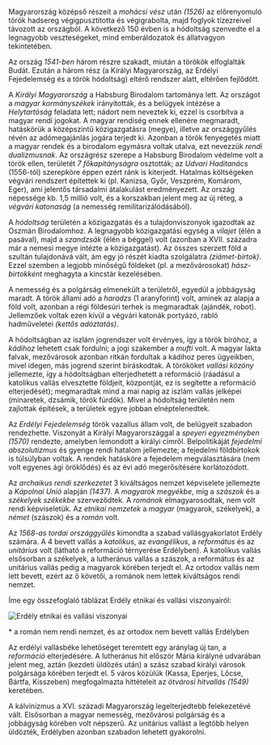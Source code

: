 Magyarország középső részeit a *mohácsi vész* után *(1526)* az előrenyomuló török hadsereg végigpusztította és végigrabolta, majd foglyok tízezreivel távozott az országból. A következő 150 évben is a hódoltság szenvedte el a legnagyobb veszteségeket, mind emberáldozatok és állatvagyon tekintetében.

Az ország *1541-ben* három részre szakadt, miután a törökök elfoglalták Budát. Ezután a három rész (a Királyi Magyarország, az Erdélyi Fejedelemség és a török hódoltság) eltérő rendszer alatt, eltérően fejlődött.

A *Királyi Magyarország* a Habsburg Birodalom tartománya lett. Az országot a *magyar kormányszékek* irányították, és a belügyek intézése a *Helytartóság* feladata lett; nádort nem neveztek ki, ezzel is csorbítva a magyar rendi jogokat. A magyar rendiség ennek ellenére megmaradt, hatáskörük a középszintű közigazgatásra (megye), illetve az országgyűlés révén az adómegajánlás jogára terjedt ki. Azonban a török fenyegetés miatt a magyar rendek és a birodalom egymásra voltak utalva, ezt nevezzük *rendi dualizmusnak*. Az országrész szerepe a Habsburg Birodalom védelme volt a török ellen, területét *7 főkapitányságra* osztották; az *Udvari Haditanács* (1556-tól) szerepköre éppen ezért ránk is kiterjedt. Hatalmas költségeken végvári rendszert építettek ki (pl. Kanizsa, Győr, Veszprém, Komárom, Eger), ami jelentős társadalmi átalakulást eredményezett. Az ország népessége kb. 1,5 millió volt, és a korszakban jelent meg az új réteg, a *végvári katonaság* (a nemesség remilitarizálódásából).

A *hódoltság* területén a közigazgatás és a tulajdonviszonyok igazodtak az Oszmán Birodalomhoz. A legnagyobb közigazgatási egység a *vilajet* (élén a pasával), majd a *szandzsák* (élén a béggel) volt (azonban a XVII. századra már a nemesi megye intézte a közigazgatást). Az összes szerzett föld a szultán tulajdonává vált, ám egy jó részét kiadta szolgálatra *(ziámet-birtok)*. Ezzel szemben a legjobb minőségű földeket (pl. a mezővárosokat) *hász-birtokként* meghagyta a kincstár kezelésében.

A nemesség és a polgárság elmenekült a területről, egyedül a jobbágyság maradt. A török állami adó a *haradzs* (1 aranyforint) volt, aminek az alapja a föld volt, azonban a régi földesúri terhek is megmaradtak (ajándék, robot). Jellemzőek voltak ezen kívül a végvári katonák portyázó, rabló hadműveletei *(kettős adóztatás)*.

A hódoltságban az iszlám jogrendszer volt érvényes, így a török bíróhoz, a *kádihoz* lehetett csak fordulni; a jogi szakember a *mufti* volt. A magyar lakta falvak, mezővárosok azonban ritkán fordultak a kádihoz peres ügyeikben, mivel idegen, más jogrend szerint bíráskodtak. A törököket *vallási közöny* jellemezte, így a hódoltságban elterjedhetett a reformáció (ráadásul a katolikus vallás elvesztette földjeit, központját, ez is segítette a reformáció elterjedését); megmaradtak mind a mai napig az iszlám vallás jelképei (minaretek, dzsámik, török fürdők). Mivel a hódoltság területén nem zajlottak építések, a területek egyre jobban elnéptelenedtek.

Az *Erdélyi Fejedelemség* török vazallus állam volt, de belügyeit szabadon rendezhette. Viszonyát a Királyi Magyarországgal a *speyeri egyezményben (1570)* rendezte, amelyben lemondott a királyi címről. Belpolitikáját *fejedelmi abszolutizmus* és gyenge rendi hatalom jellemezte; a fejedelmi földbirtokok is túlsúlyban voltak. A rendek hatásköre a fejedelem megválasztására (nem volt egyenes ági öröklődés) és az évi adó megerősítésére korlátozódott.

Az *archaikus rendi szerkezetet* 3 kiváltságos nemzet képviselete jellemezte a *Kápolnai Unió* alapján *(1437)*. A *magyarok megyékbe*, míg a *szászok* és a *székelyek* *székekbe* szerveződtek. A *románok* elmagyarosodtak, nem volt rendi képviseletük. Az *etnikai nemzetek* a *magyar* (magyarok, székelyek), a *német* (szászok) és a *román* volt.

Az *1568-as tordai országgyűlés* kimondta a szabad vallásgyakorlatot Erdély számára. A 4 bevett vallás a *katolikus*, az *evangélikus*, a *református* és az *unitárius* volt (látható a reformáció térnyerése Erdélyben). A katolikus vallás elsősorban a székelyek, a lutheránus vallás a szászok, a református és az unitárius vallás pedig a magyarok körében terjedt el. Az ortodox vallás nem lett bevett, ezért az ő követői, a románok nem lettek kiváltságos rendi nemzet.

Íme egy összefoglaló táblázat Erdély etnikai és vallási viszonyairól:

![Erdély etnikai és vallási viszonyai](http://i.imgur.com/FbDU1Od.png)

\* a román nem rendi nemzet, és az ortodox nem bevett vallás Erdélyben

Az erdélyi vallásbéke lehetőséget teremtett egy aránylag új tan, a *reformáció* elterjedésére. A lutheránus hit először Mária királyné udvarában jelent meg, aztán (kezdeti üldözés után) a szász szabad királyi városok polgársága körében terjedt el. 5 város közülük (Kassa, Eperjes, Lőcse, Bártfa, Kisszeben) megfogalmazta hittételeit az *ötvárosi hitvallás (1549)* keretében.

A kálvinizmus a XVI. századi Magyarország legelterjedtebb felekezetévé vált. Elsősorban a magyar nemesség, mezővárosi polgárság és a jobbágyság körében volt népszerű. Az unitárius vallást a legtöbb helyen üldözték, Erdélyben azonban szabadon lehetett gyakorolni.
